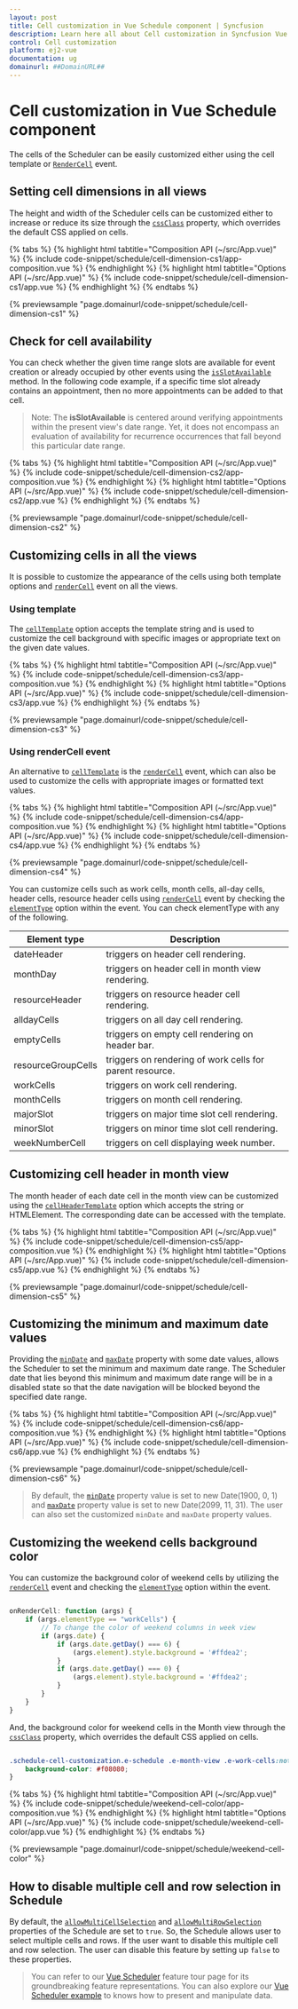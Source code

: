```yaml
---
layout: post
title: Cell customization in Vue Schedule component | Syncfusion
description: Learn here all about Cell customization in Syncfusion Vue Schedule component of Syncfusion Essential JS 2 and more.
control: Cell customization 
platform: ej2-vue
documentation: ug
domainurl: ##DomainURL##
---
```


# Cell customization in Vue Schedule component

The cells of the Scheduler can be easily customized either using the cell template or [`RenderCell`](https://ej2.syncfusion.com/vue/documentation/api/schedule#rendercell) event.

## Setting cell dimensions in all views

The height and width of the Scheduler cells can be customized either to increase or reduce its size through the [`cssClass`](https://ej2.syncfusion.com/vue/documentation/api/schedule#cssclass) property, which overrides the default CSS applied on cells.

{% tabs %}
{% highlight html tabtitle="Composition API (~/src/App.vue)" %}
{% include code-snippet/schedule/cell-dimension-cs1/app-composition.vue %}
{% endhighlight %}
{% highlight html tabtitle="Options API (~/src/App.vue)" %}
{% include code-snippet/schedule/cell-dimension-cs1/app.vue %}
{% endhighlight %}
{% endtabs %}
        
{% previewsample "page.domainurl/code-snippet/schedule/cell-dimension-cs1" %}

## Check for cell availability

You can check whether the given time range slots are available for event creation or already occupied by other events using the [`isSlotAvailable`](https://ej2.syncfusion.com/vue/documentation/api/schedule#isslotavailable) method. In the following code example, if a specific time slot already contains an appointment, then no more appointments can be added to that cell.

>Note: The **isSlotAvailable** is centered around verifying appointments within the present view's date range. Yet, it does not encompass an evaluation of availability for recurrence occurrences that fall beyond this particular date range.

{% tabs %}
{% highlight html tabtitle="Composition API (~/src/App.vue)" %}
{% include code-snippet/schedule/cell-dimension-cs2/app-composition.vue %}
{% endhighlight %}
{% highlight html tabtitle="Options API (~/src/App.vue)" %}
{% include code-snippet/schedule/cell-dimension-cs2/app.vue %}
{% endhighlight %}
{% endtabs %}
        
{% previewsample "page.domainurl/code-snippet/schedule/cell-dimension-cs2" %}

## Customizing cells in all the views

It is possible to customize the appearance of the cells using both template options and [`renderCell`](https://ej2.syncfusion.com/vue/documentation/api/schedule#rendercell) event on all the views.

### Using template

The [`cellTemplate`](../api/schedule/#celltemplate) option accepts the template string and is used to customize the cell background with specific images or appropriate text on the given date values.

{% tabs %}
{% highlight html tabtitle="Composition API (~/src/App.vue)" %}
{% include code-snippet/schedule/cell-dimension-cs3/app-composition.vue %}
{% endhighlight %}
{% highlight html tabtitle="Options API (~/src/App.vue)" %}
{% include code-snippet/schedule/cell-dimension-cs3/app.vue %}
{% endhighlight %}
{% endtabs %}
        
{% previewsample "page.domainurl/code-snippet/schedule/cell-dimension-cs3" %}

### Using renderCell event

An alternative to [`cellTemplate`](../api/schedule/#celltemplate) is the [`renderCell`](https://ej2.syncfusion.com/vue/documentation/api/schedule#rendercell) event, which can also be used to customize the cells with appropriate images or formatted text values.

{% tabs %}
{% highlight html tabtitle="Composition API (~/src/App.vue)" %}
{% include code-snippet/schedule/cell-dimension-cs4/app-composition.vue %}
{% endhighlight %}
{% highlight html tabtitle="Options API (~/src/App.vue)" %}
{% include code-snippet/schedule/cell-dimension-cs4/app.vue %}
{% endhighlight %}
{% endtabs %}
        
{% previewsample "page.domainurl/code-snippet/schedule/cell-dimension-cs4" %}

You can customize cells such as work cells, month cells, all-day cells, header cells, resource header cells using [`renderCell`](https://ej2.syncfusion.com/vue/documentation/api/schedule#rendercell) event by checking the [`elementType`](https://ej2.syncfusion.com/vue/documentation/api/schedule/renderCellEventArgs/#elementtype) option within the event. You can check elementType with any of the following.

| Element type | Description |
|-------|---------|
| dateHeader | triggers on header cell rendering.|
| monthDay | triggers on header cell in month view rendering.|
| resourceHeader | triggers on resource header cell rendering.|
| alldayCells | triggers on all day cell rendering.|
| emptyCells | triggers on empty cell rendering on header bar.|
| resourceGroupCells | triggers on rendering of work cells for parent resource.|
| workCells | triggers on work cell rendering.|
| monthCells | triggers on month cell rendering.|
| majorSlot | triggers on major time slot cell rendering.|
| minorSlot | triggers on minor time slot cell rendering.|
| weekNumberCell | triggers on cell displaying week number.|

## Customizing cell header in month view

The month header of each date cell in the month view can be customized using the [`cellHeaderTemplate`](../api/schedule/#cellheadertemplate) option which accepts the string or HTMLElement. The corresponding date can be accessed with the template.

{% tabs %}
{% highlight html tabtitle="Composition API (~/src/App.vue)" %}
{% include code-snippet/schedule/cell-dimension-cs5/app-composition.vue %}
{% endhighlight %}
{% highlight html tabtitle="Options API (~/src/App.vue)" %}
{% include code-snippet/schedule/cell-dimension-cs5/app.vue %}
{% endhighlight %}
{% endtabs %}
        
{% previewsample "page.domainurl/code-snippet/schedule/cell-dimension-cs5" %}

## Customizing the minimum and maximum date values

Providing the [`minDate`](../api/schedule/#mindate) and  [`maxDate`](../api/schedule/#maxdate) property with some date values, allows the Scheduler to set the minimum and maximum date range. The Scheduler date that lies beyond this minimum and maximum date range will be in a disabled state so that the date navigation will be blocked beyond the specified date range.

{% tabs %}
{% highlight html tabtitle="Composition API (~/src/App.vue)" %}
{% include code-snippet/schedule/cell-dimension-cs6/app-composition.vue %}
{% endhighlight %}
{% highlight html tabtitle="Options API (~/src/App.vue)" %}
{% include code-snippet/schedule/cell-dimension-cs6/app.vue %}
{% endhighlight %}
{% endtabs %}
        
{% previewsample "page.domainurl/code-snippet/schedule/cell-dimension-cs6" %}

>By default, the [`minDate`](../api/schedule/#mindate) property value is set to new Date(1900, 0, 1) and [`maxDate`](../api/schedule/#maxdate) property value is set to new Date(2099, 11, 31). The user can also set the customized `minDate` and `maxDate` property values.

## Customizing the weekend cells background color

You can customize the background color of weekend cells by utilizing the [`renderCell`](https://ej2.syncfusion.com/vue/documentation/api/schedule/#rendercell) event and checking the [`elementType`](https://ej2.syncfusion.com/vue/documentation/api/schedule/renderCellEventArgs/#elementtype) option within the event.

```ts

onRenderCell: function (args) {
    if (args.elementType == "workCells") {
        // To change the color of weekend columns in week view
        if (args.date) {
            if (args.date.getDay() === 6) {
                (args.element).style.background = '#ffdea2';
            }
            if (args.date.getDay() === 0) {
                (args.element).style.background = '#ffdea2';
            }
        }
    }
}

```

And, the background color for weekend cells in the Month view through the [`cssClass`](https://ej2.syncfusion.com/vue/documentation/api/schedule/#cssclass) property, which overrides the default CSS applied on cells.

```css

.schedule-cell-customization.e-schedule .e-month-view .e-work-cells:not(.e-work-days) {
    background-color: #f08080;
}

```

{% tabs %}
{% highlight html tabtitle="Composition API (~/src/App.vue)" %}
{% include code-snippet/schedule/weekend-cell-color/app-composition.vue %}
{% endhighlight %}
{% highlight html tabtitle="Options API (~/src/App.vue)" %}
{% include code-snippet/schedule/weekend-cell-color/app.vue %}
{% endhighlight %}
{% endtabs %}
        
{% previewsample "page.domainurl/code-snippet/schedule/weekend-cell-color" %}

## How to disable multiple cell and row selection in Schedule

By default, the [`allowMultiCellSelection`](../api/schedule/#allowmulticellselection) and [`allowMultiRowSelection`](../api/schedule/#allowmultirowselection) properties of the Schedule are set to `true`. So, the Schedule allows user to select multiple cells and rows. If the user want to disable this multiple cell and row selection. The user can disable this feature by setting up `false` to these properties.

> You can refer to our [Vue Scheduler](https://www.syncfusion.com/vue-components/vue-scheduler) feature tour page for its groundbreaking feature representations. You can also explore our [Vue Scheduler example](https://ej2.syncfusion.com/vue/demos/#/material/schedule/overview.html) to knows how to present and manipulate data.